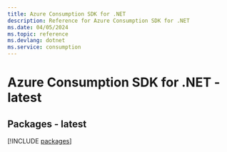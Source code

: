 ```yaml
---
title: Azure Consumption SDK for .NET
description: Reference for Azure Consumption SDK for .NET
ms.date: 04/05/2024
ms.topic: reference
ms.devlang: dotnet
ms.service: consumption
---
```

# Azure Consumption SDK for .NET - latest
## Packages - latest
[!INCLUDE [packages](consumption-index.md)]